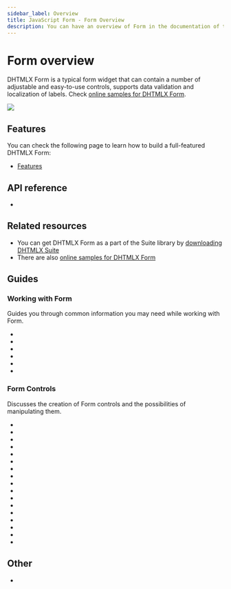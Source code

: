 ```yaml
---
sidebar_label: Overview
title: JavaScript Form - Form Overview 
description: You can have an overview of Form in the documentation of the DHTMLX JavaScript UI library. Browse developer guides and API reference, try out code examples and live demos, and download a free 30-day evaluation version of DHTMLX Suite.
---
```


# Form overview

DHTMLX Form is a typical form widget that can contain a number of adjustable and easy-to-use controls, supports data validation and localization of labels.
Check [online samples for DHTMLX Form](https://snippet.dhtmlx.com/all?tag=form). 

![](../assets/form/form_front.png)

## Features

You can check the following page to learn how to build a full-featured DHTMLX Form:

- [Features](form/features.md)

## API reference

- [](api/api_overview.md)

## Related resources

- You can get DHTMLX Form as a part of the Suite library by [downloading DHTMLX Suite](https://dhtmlx.com/docs/products/dhtmlxSuite/download.shtml)
- There are also [online samples for DHTMLX Form](https://snippet.dhtmlx.com/all?tag=form)  

## Guides

### Working with Form

Guides you through common information you may need while working with Form.

- [](how_to_start.md)
- [](localization.md)
- [](configuration.md)
- [](form/work_with_form.md)
- [](form/customization.md)
- [](form/handling_events.md)

### Form Controls

Discusses the creation of Form controls and the possibilities of manipulating them.

- [](form/avatar.md)
- [](form/button.md)
- [](form/calendar.md)
- [](form/checkbox.md)
- [](form/checkboxgroup.md)
- [](form/colorpicker.md)
- [](form/combo.md)
- [](form/container.md)
- [](form/fieldset.md)
- [](form/input.md)
- [](form/radiogroup.md)
- [](form/select.md)
- [](form/simplevault.md)
- [](form/slider.md)
- [](form/text.md)
- [](form/textarea.md)
- [](form/timepicker.md)

## Other

- [](../migration.md)
